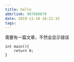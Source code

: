 ```yaml
---
title: hello
abbrlink: 907060870
date: 2019-11-10 16:21:32
tags:
---
```

需要有一篇文章，不然会显示错误

```
int main(){
    return 0;
}
```